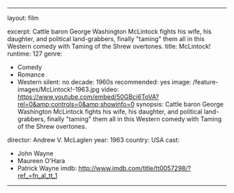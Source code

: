 ---

layout: film

excerpt: Cattle baron George Washington McLintock fights his wife, his daughter, and political land-grabbers, finally "taming" them all in this Western comedy with Taming of the Shrew overtones.
title: McLintock!
runtime: 127
genre:
- Comedy
- Romance
- Western
silent: no
decade: 1960s
recommended: yes
image:  /feature-images/McLintock!-1963.jpg
video: https://www.youtube.com/embed/50GBci6ToVA?rel=0&amp;controls=0&amp;showinfo=0
synopsis: Cattle baron George Washington McLintock fights his wife, his daughter, and political land-grabbers, finally "taming" them all in this Western comedy with Taming of the Shrew overtones.

director: Andrew V. McLaglen
year: 1963
country: USA
cast:
- John Wayne
- Maureen O'Hara
- Patrick Wayne 
imdb: http://www.imdb.com/title/tt0057298/?ref_=fn_al_tt_1

---